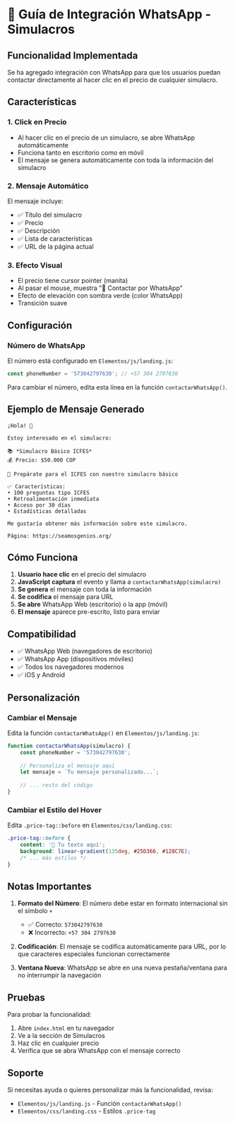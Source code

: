 # 📱 Guía de Integración WhatsApp - Simulacros

## Funcionalidad Implementada

Se ha agregado integración con WhatsApp para que los usuarios puedan contactar directamente al hacer clic en el precio de cualquier simulacro.

## Características

### 1. **Click en Precio**
- Al hacer clic en el precio de un simulacro, se abre WhatsApp automáticamente
- Funciona tanto en escritorio como en móvil
- El mensaje se genera automáticamente con toda la información del simulacro

### 2. **Mensaje Automático**
El mensaje incluye:
- ✅ Título del simulacro
- ✅ Precio
- ✅ Descripción
- ✅ Lista de características
- ✅ URL de la página actual

### 3. **Efecto Visual**
- El precio tiene cursor pointer (manita)
- Al pasar el mouse, muestra "💬 Contactar por WhatsApp"
- Efecto de elevación con sombra verde (color WhatsApp)
- Transición suave

## Configuración

### Número de WhatsApp
El número está configurado en `Elementos/js/landing.js`:

```javascript
const phoneNumber = '573042797630'; // +57 304 2797630
```

Para cambiar el número, edita esta línea en la función `contactarWhatsApp()`.

## Ejemplo de Mensaje Generado

```
¡Hola! 👋

Estoy interesado en el simulacro:

📚 *Simulacro Básico ICFES*
💰 Precio: $50.000 COP

📝 Prepárate para el ICFES con nuestro simulacro básico

✅ Características:
• 100 preguntas tipo ICFES
• Retroalimentación inmediata
• Acceso por 30 días
• Estadísticas detalladas

Me gustaría obtener más información sobre este simulacro.

Página: https://seamosgenios.org/
```

## Cómo Funciona

1. **Usuario hace clic** en el precio del simulacro
2. **JavaScript captura** el evento y llama a `contactarWhatsApp(simulacro)`
3. **Se genera** el mensaje con toda la información
4. **Se codifica** el mensaje para URL
5. **Se abre** WhatsApp Web (escritorio) o la app (móvil)
6. **El mensaje** aparece pre-escrito, listo para enviar

## Compatibilidad

- ✅ WhatsApp Web (navegadores de escritorio)
- ✅ WhatsApp App (dispositivos móviles)
- ✅ Todos los navegadores modernos
- ✅ iOS y Android

## Personalización

### Cambiar el Mensaje
Edita la función `contactarWhatsApp()` en `Elementos/js/landing.js`:

```javascript
function contactarWhatsApp(simulacro) {
    const phoneNumber = '573042797630';
    
    // Personaliza el mensaje aquí
    let mensaje = `Tu mensaje personalizado...`;
    
    // ... resto del código
}
```

### Cambiar el Estilo del Hover
Edita `.price-tag::before` en `Elementos/css/landing.css`:

```css
.price-tag::before {
    content: '💬 Tu texto aquí';
    background: linear-gradient(135deg, #25D366, #128C7E);
    /* ... más estilos */
}
```

## Notas Importantes

1. **Formato del Número**: El número debe estar en formato internacional sin el símbolo `+`
   - ✅ Correcto: `573042797630`
   - ❌ Incorrecto: `+57 304 2797630`

2. **Codificación**: El mensaje se codifica automáticamente para URL, por lo que caracteres especiales funcionan correctamente

3. **Ventana Nueva**: WhatsApp se abre en una nueva pestaña/ventana para no interrumpir la navegación

## Pruebas

Para probar la funcionalidad:

1. Abre `index.html` en tu navegador
2. Ve a la sección de Simulacros
3. Haz clic en cualquier precio
4. Verifica que se abra WhatsApp con el mensaje correcto

## Soporte

Si necesitas ayuda o quieres personalizar más la funcionalidad, revisa:
- `Elementos/js/landing.js` - Función `contactarWhatsApp()`
- `Elementos/css/landing.css` - Estilos `.price-tag`
